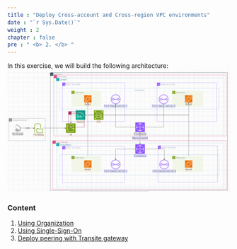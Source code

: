 ```yaml
---
title : "Deploy Cross-account and Cross-region VPC environments"
date : "`r Sys.Date()`"
weight : 2
chapter : false
pre : " <b> 2. </b> "
---
```


In this exercise, we will build the following architecture:
![diagram](/public/images/1.introduce/diagram1.png)

  
### Content
 1. [Using Organization](2-Prepare/2.1-orga)
 2. [Using Single-Sign-On](2-Prepare/2.2-sso)
 3. [Deploy peering with Transite gateway](2-Prepare/2.3-tgw)